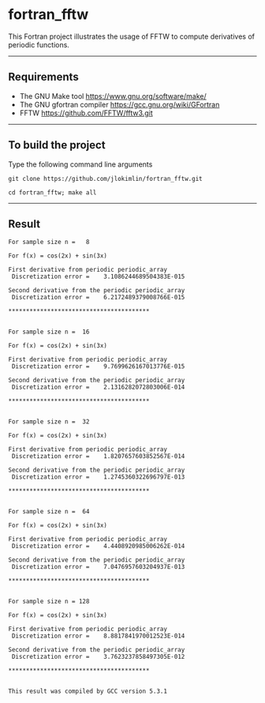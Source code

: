 # **fortran\_fftw**

This Fortran project illustrates the usage of FFTW to compute derivatives of periodic functions.

-----------------------------------------------------------------------------

## Requirements
* The GNU Make tool https://www.gnu.org/software/make/
* The GNU gfortran compiler https://gcc.gnu.org/wiki/GFortran
* FFTW https://github.com/FFTW/fftw3.git

-----------------------------------------------------------------------------

## To build the project

Type the following command line arguments
```
git clone https://github.com/jlokimlin/fortran_fftw.git

cd fortran_fftw; make all
```
-----------------------------------------------------------------------------

## Result

```
For sample size n =   8

For f(x) = cos(2x) + sin(3x)

First derivative from periodic periodic_array
 Discretization error =    3.1086244689504383E-015

Second derivative from the periodic periodic_array
 Discretization error =    6.2172489379008766E-015

****************************************


For sample size n =  16

For f(x) = cos(2x) + sin(3x)

First derivative from periodic periodic_array
 Discretization error =    9.7699626167013776E-015

Second derivative from the periodic periodic_array
 Discretization error =    2.1316282072803006E-014

****************************************


For sample size n =  32

For f(x) = cos(2x) + sin(3x)

First derivative from periodic periodic_array
 Discretization error =    1.8207657603852567E-014

Second derivative from the periodic periodic_array
 Discretization error =    1.2745360322696797E-013

****************************************


For sample size n =  64

For f(x) = cos(2x) + sin(3x)

First derivative from periodic periodic_array
 Discretization error =    4.4408920985006262E-014

Second derivative from the periodic periodic_array
 Discretization error =    7.0476957603204937E-013

****************************************


For sample size n = 128

For f(x) = cos(2x) + sin(3x)

First derivative from periodic periodic_array
 Discretization error =    8.8817841970012523E-014

Second derivative from the periodic periodic_array
 Discretization error =    3.7623237858497305E-012

****************************************

 
This result was compiled by GCC version 5.3.1
```